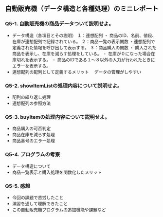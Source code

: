 ## 自動販売機（データ構造と各種処理）のミニレポート
### Q5-1. 自動販売機の商品データついて説明せよ。
* データ構造（各項目とその説明）
  １：連想配列
     ・ 商品のID、名前、値段、在庫が連想配列で記録されている。
  ２：商品一覧の表示関数
     ・連想配列で定義された情報を呼び出して表示する。
  ３：商品購入の関数
     ・ 購入された商品を表示し、在庫を減らす処理をしている。
     ・ 在庫が０になった場合在庫切れを表示する。
     ・ 商品のIDである１～８以外の入力が行われたときにエラーを表示する。
* 連想配列の配列として定義するメリット
  　データの管理がしやすい
### Q5-2. showItemListの処理内容について説明せよ。
* 配列の繰り返し処理
* 連想配列の参照方法
### Q5-3. buyItemの処理内容について説明せよ。
* 商品購入の可否判定
* 商品在庫を減らす処理
* 商品番号のエラー処理
### Q5-4. プログラムの考察
* データ構造について
* 商品一覧表示と購入処理を関数化したメリット
### Q5-5. 感想
* 今回の課題で苦労したこと
* 演習を通して理解できたこと
* この自動販売機プログラムの追加機能や課題など

